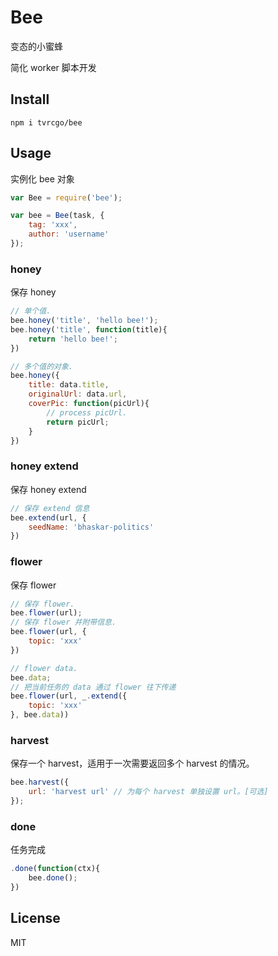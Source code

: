 # Bee
变态的小蜜蜂

简化 worker 脚本开发

## Install
```
npm i tvrcgo/bee
```

## Usage
实例化 bee 对象
```js
var Bee = require('bee');

var bee = Bee(task, {
    tag: 'xxx',
    author: 'username'
});
```

### honey
保存 honey
```js
// 单个值.
bee.honey('title', 'hello bee!');
bee.honey('title', function(title){
    return 'hello bee!';
})

// 多个值的对象.
bee.honey({
    title: data.title,
    originalUrl: data.url,
    coverPic: function(picUrl){
        // process picUrl.
        return picUrl;
    }
})
```

### honey extend
保存 honey extend
```js
// 保存 extend 信息
bee.extend(url, {
    seedName: 'bhaskar-politics'
})
```

### flower
保存 flower
```js
// 保存 flower.
bee.flower(url);
// 保存 flower 并附带信息.
bee.flower(url, {
    topic: 'xxx'
})

// flower data.
bee.data;
// 把当前任务的 data 通过 flower 往下传递
bee.flower(url, _.extend({
    topic: 'xxx'
}, bee.data))
```

### harvest
保存一个 harvest，适用于一次需要返回多个 harvest 的情况。
```js
bee.harvest({
    url: 'harvest url' // 为每个 harvest 单独设置 url。[可选]
});
```

### done
任务完成
```js
.done(function(ctx){
    bee.done();
})
```

## License
MIT

